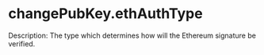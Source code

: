 # changePubKey.ethAuthType

Description: The type which determines how will the Ethereum signature be verified.